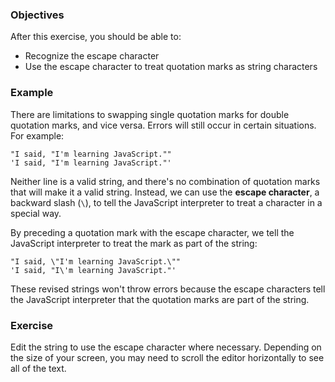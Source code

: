 <!--{ ids:[], language:'JavaScript', type:'workshop', order: 6, name:'Escape Character', description:'Recognize and use the escape character for quotation marks.' }-->

### Objectives

After this exercise, you should be able to:

- Recognize the escape character
- Use the escape character to treat quotation marks as string characters

### Example

There are limitations to swapping single quotation marks for double quotation marks, and vice versa. Errors will still occur in certain situations. For example:

```
"I said, "I'm learning JavaScript.""
'I said, "I'm learning JavaScript."'
```

Neither line is a valid string, and there's no combination of quotation marks that will make it a valid string. Instead, we can use the __escape character__, a backward slash (`\`), to tell the JavaScript interpreter to treat a character in a special way.

By preceding a quotation mark with the escape character, we tell the JavaScript interpreter to treat the mark as part of the string:

```
"I said, \"I'm learning JavaScript.\""
'I said, "I\'m learning JavaScript."'
```

These revised strings won't throw errors because the escape characters tell the JavaScript interpreter that the quotation marks are part of the string.

### Exercise

Edit the string to use the escape character where necessary. Depending on the size of your screen, you may need to scroll the editor horizontally to see all of the text.
